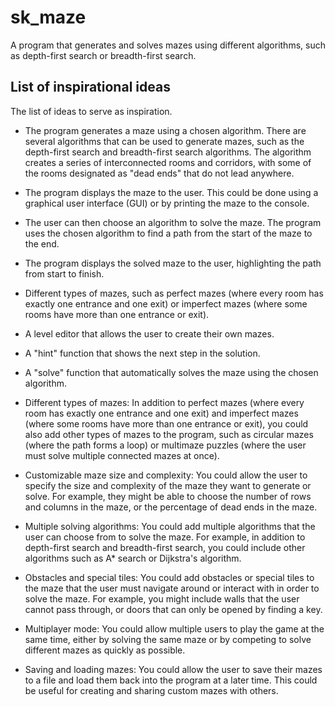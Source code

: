 # sk_maze

A program that generates and solves mazes using different algorithms, such as depth-first search or breadth-first search.

## List of inspirational ideas

The list of ideas to serve as inspiration.

- The program generates a maze using a chosen algorithm. There are several algorithms that can be used to generate mazes, such as the depth-first search and breadth-first search algorithms. The algorithm creates a series of interconnected rooms and corridors, with some of the rooms designated as "dead ends" that do not lead anywhere.

- The program displays the maze to the user. This could be done using a graphical user interface (GUI) or by printing the maze to the console.

- The user can then choose an algorithm to solve the maze. The program uses the chosen algorithm to find a path from the start of the maze to the end.

- The program displays the solved maze to the user, highlighting the path from start to finish.

- Different types of mazes, such as perfect mazes (where every room has exactly one entrance and one exit) or imperfect mazes (where some rooms have more than one entrance or exit).

- A level editor that allows the user to create their own mazes.

- A "hint" function that shows the next step in the solution.

- A "solve" function that automatically solves the maze using the chosen algorithm.

- Different types of mazes: In addition to perfect mazes (where every room has exactly one entrance and one exit) and imperfect mazes (where some rooms have more than one entrance or exit), you could also add other types of mazes to the program, such as circular mazes (where the path forms a loop) or multimaze puzzles (where the user must solve multiple connected mazes at once).

- Customizable maze size and complexity: You could allow the user to specify the size and complexity of the maze they want to generate or solve. For example, they might be able to choose the number of rows and columns in the maze, or the percentage of dead ends in the maze.

- Multiple solving algorithms: You could add multiple algorithms that the user can choose from to solve the maze. For example, in addition to depth-first search and breadth-first search, you could include other algorithms such as A\* search or Dijkstra's algorithm.

- Obstacles and special tiles: You could add obstacles or special tiles to the maze that the user must navigate around or interact with in order to solve the maze. For example, you might include walls that the user cannot pass through, or doors that can only be opened by finding a key.

- Multiplayer mode: You could allow multiple users to play the game at the same time, either by solving the same maze or by competing to solve different mazes as quickly as possible.

- Saving and loading mazes: You could allow the user to save their mazes to a file and load them back into the program at a later time. This could be useful for creating and sharing custom mazes with others.

